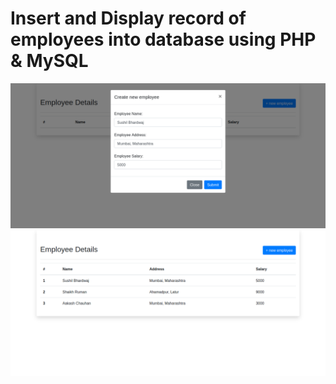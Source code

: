# Insert and Display record of employees into database using PHP & MySQL
![Adding Employee](https://raw.githubusercontent.com/sbrocks777/wt-assignments/master/04/screenshots/Adding%20New%20Employee.png)
![List of all Employees.png](https://raw.githubusercontent.com/sbrocks777/wt-assignments/master/04/screenshots/List%20of%20all%20Employees.png)